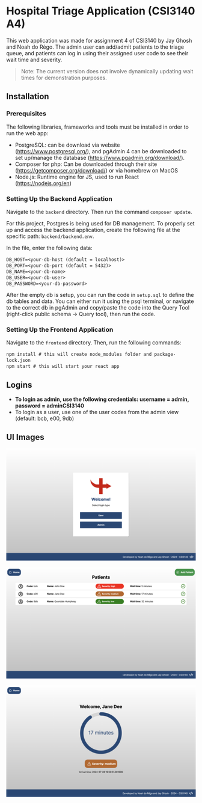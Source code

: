 # Hospital Triage Application (CSI3140 A4)

This web application was made for assignment 4 of CSI3140 by Jay Ghosh and Noah do Régo. The admin user can add/admit patients to the triage queue,
and patients can log in using their assigned user code to see their wait time and severity.

> Note: The current version does not involve dynamically updating wait times for demonstration purposes.

## Installation

### Prerequisites

The following libraries, frameworks and tools must be installed in order to run the web app:

- PostgreSQL: can be download via website (https://www.postgresql.org/), and pgAdmin 4 can be downloaded to set up/manage the database (https://www.pgadmin.org/download/).
- Composer for php: Can be downloaded through their site (https://getcomposer.org/download/) or via homebrew on MacOS
- Node.js: Runtime engine for JS, used to run React (https://nodejs.org/en)

### Setting Up the Backend Application

Navigate to the `backend` directory. Then run the command `composer update`.

For this project, Postgres is being used for DB management. To properly set up and access the backend application, create the following file at the specific path: `backend/backend.env`.

In the file, enter the following data:

```env
DB_HOST=<your-db-host (default = localhost)>
DB_PORT=<your-db-port (default = 5432)>
DB_NAME=<your-db-name>
DB_USER=<your-db-user>
DB_PASSWORD=<your-db-password>
```

After the empty db is setup, you can run the code in `setup.sql` to define the db tables and data. You can either run it using the psql terminal, or navigate to the correct db in pgAdmin
and copy/paste the code into the Query Tool (right-click public schema -> Query tool), then run the code.

### Setting Up the Frontend Application

Navigate to the `frontend` directory. Then, run the following commands:

```
npm install # this will create node_modules folder and package-lock.json
npm start # this will start your react app
```

## Logins

- **To login as admin, use the following credentials: username = admin, password = adminCSI3140**
- To login as a user, use one of the user codes from the admin view (default: bcb, e00, 9db)

## UI Images

![Login Page UI](./frontend/src/images/login.png)

![Admin Page UI](./frontend/src/images/adminpage.png)

![User Page UI](./frontend/src/images/userpage.png)
